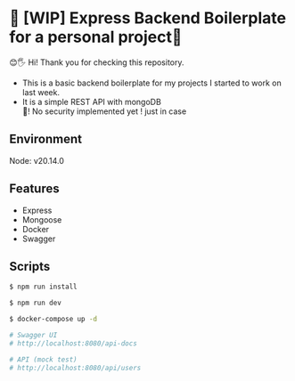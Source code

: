 # 🏯 [WIP] Express Backend Boilerplate for a personal project🗻

😊🖐️ Hi! Thank you for checking this repository. 

-  This is a basic backend boilerplate for my projects I started to work on last week.  
-  It is a simple REST API with mongoDB  
🚨! No security implemented yet ! just in case

##  Environment
Node: v20.14.0

## Features
-  Express
-  Mongoose
-  Docker
-  Swagger

## Scripts
```bash
$ npm run install

$ npm run dev

$ docker-compose up -d

# Swagger UI
# http://localhost:8080/api-docs

# API (mock test)
# http://localhost:8080/api/users
```


